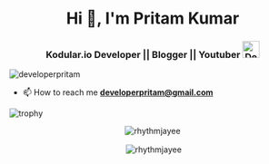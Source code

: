 <h1 align="center">Hi 👋, I'm Pritam Kumar</h1>
<h3 align="center">Kodular.io Developer || Blogger || Youtuber <a href="https://dev.to/developerpritam">
  <img src="https://d2fltix0v2e0sb.cloudfront.net/dev-badge.svg" alt="Developer Pritam's Profile" height="30" width="30">
</a></h3>

<p align="left"> <img src="https://komarev.com/ghpvc/?username=developer-pritam" alt="developerpritam" /> </p>

- 📫 How to reach me **developerpritam@gmail.com**

![trophy](https://github-profile-trophy.vercel.app/?username=developer-pritam)
<p align="center"><img  src="https://github-readme-stats.vercel.app/api/top-langs/?username=developer-pritam&layout=compact" alt="rhythmjayee" /></p>

<p align="center">&nbsp;<img align="center" src="https://github-readme-stats.vercel.app/api?username=developer-pritam&show_icons=true" alt="rhythmjayee" /></p>
